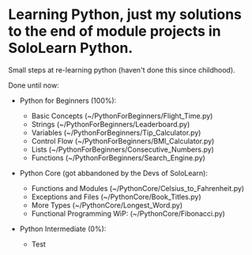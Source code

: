 # Learning Python, just my solutions to the end of module projects in SoloLearn Python.

Small steps at re-learning python (haven't done this since childhood).

Done until now:

-   Python for Beginners (100%):

    -   Basic Concepts    (~/PythonForBeginners/Flight_Time.py)
    -   Strings           (~/PythonForBeginners/Leaderboard.py)
    -   Variables         (~/PythonForBeginners/Tip_Calculator.py)
    -   Control Flow      (~/PythonForBeginners/BMI_Calculator.py)
    -   Lists             (~/PythonForBeginners/Consecutive_Numbers.py)
    -   Functions         (~/PythonForBeginners/Search_Engine.py)

-   Python Core (got abbandoned by the Devs of SoloLearn):

    -   Functions and Modules   (~/PythonCore/Celsius_to_Fahrenheit.py)
    -   Exceptions and Files    (~/PythonCore/Book_Titles.py)
    -   More Types              (~/PythonCore/Longest_Word.py)
    -   Functional Programming  WiP: (~/PythonCore/Fibonacci.py)

- Python Intermediate (0%):
    - Test